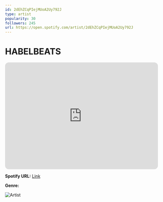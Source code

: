 ```yaml
---
id: 2dEhZCqPIejMUoA2Uy792J
type: artist
popularity: 30
followers: 245
url: https://open.spotify.com/artist/2dEhZCqPIejMUoA2Uy792J
---
```

# HABELBEATS

<iframe style="border-radius:12px" src="https://open.spotify.com/embed/artist/2dEhZCqPIejMUoA2Uy792J" width="100%" height="352" frameBorder="0" allowfullscreen="" allow="autoplay; clipboard-write; encrypted-media; fullscreen; picture-in-picture" loading="lazy"></iframe>

**Spotify URL:** [Link](https://open.spotify.com/artist/2dEhZCqPIejMUoA2Uy792J)

**Genre:** 

![Artist](https://i.scdn.co/image/ab6761610000e5eb0936d2c1bbaefe79ead0da4c)

